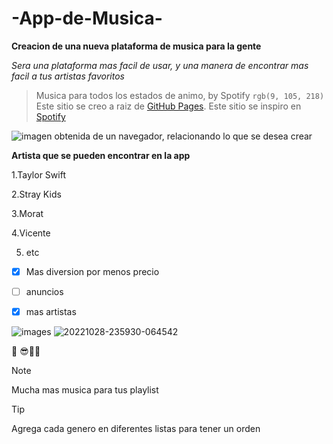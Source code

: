 # -App-de-Musica-
**Creacion de una nueva plataforma de musica para la gente**

_Sera una plataforma mas facil de usar, y una manera de encontrar mas facil a tus artistas favoritos_ 
>Musica para todos los estados de animo, by Spotify
`rgb(9, 105, 218)`
Este sitio se creo a raiz de [GitHub Pages](https://pages.github.com/).
Este sitio se inspiro en [Spotify](https://open.spotify.com/intl-es)


![imagen obtenida de un navegador, relacionando lo que se desea crear](https://www.google.com/url?sa=i&url=https%3A%2F%2Fwww.elcorreo.com%2Feconomia%2Ftu-economia%2Fmusica-trabajo-20190530165844-nt.html&psig=AOvVaw0eUOSOyD1oyuETjrbV45SK&ust=1707436346586000&source=images&cd=vfe&opi=89978449&ved=0CBIQjRxqFwoTCJjUvZy2moQDFQAAAAAdAAAAABAE)


**Artista que se pueden encontrar en la app**

1.Taylor Swift

2.Stray Kids

3.Morat

4.Vicente

5. etc


- [x] Mas diversion por menos precio
- [ ] anuncios
- [x] mas artistas

      
![images](https://github.com/Esme03/-App-de-Musica-/assets/99860991/0bbb301a-5174-4077-9124-d1e2824957e7)
![20221028-235930-064542](https://github.com/Esme03/-App-de-Musica-/assets/99860991/20ec3dc5-7d27-48b3-9305-c18b263f5217)



:smiling_face_with_three_hearts: :sunglasses::yellow_heart::love_you_gesture:

> [!NOTE]
> Mucha mas musica para tus playlist

> [!TIP]
> Agrega cada genero en diferentes listas para tener un orden
